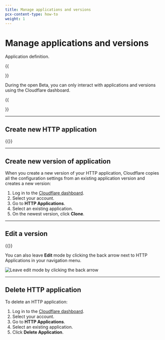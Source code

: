 ```yaml
---
title: Manage applications and versions
pcx-content-type: how-to
weight: 1
---
```


# Manage applications and versions

Application definition.

{{<Aside type="note">}}

During the open Beta, you can only interact with applications and versions using the Cloudflare dashboard.

{{</Aside>}}

---

## Create new HTTP application

{{<render file="_create-application.md">}}

---

## Create new version of application

When you create a new version of your HTTP application, Cloudflare copies all the configuration settings from an existing application version and creates a new version:

1. Log in to the [Cloudflare dashboard](https://dash.cloudflare.com/login).
2. Select your account.
3. Go to **HTTP Applications**.
4. Select an existing application.
5. On the newest version, click **Clone**.

---

## Edit a version

{{<render file="_edit-version.md">}}

You can also leave **Edit** mode by clicking the back arrow next to HTTP Applications in your navigation menu.

![Leave edit mode by clicking the back arrow](/http-applications/static/exit-edit-mode.png)

---

## Delete HTTP application

To delete an HTTP application:

1. Log in to the [Cloudflare dashboard](https://dash.cloudflare.com/login).
2. Select your account.
3. Go to **HTTP Applications**.
4. Select an existing application.
5. Click **Delete Application**.
